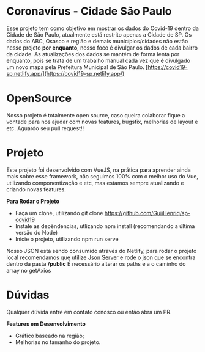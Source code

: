 # Coronavírus - Cidade São Paulo

Esse projeto tem como objetivo em mostrar os dados do Covid-19 dentro da Cidade de São Paulo, atualmente está restrito apenas a Cidade de SP. Os dados do ABC, Osasco e região e demais municípios/cidades não estão nesse projeto **por enquanto**, nosso foco é divulgar os dados de cada bairro da cidade.
As atualizações dos dados se mantém de forma lenta por enquanto, pois se trata de um trabalho manual cada vez que é divulgado um novo mapa pela Prefeitura Municipal de São Paulo.
[https://covid19-sp.netlify.app/](https://covid19-sp.netlify.app/)

# OpenSource
Nosso projeto é totalmente open source, caso queira colaborar fique a vontade para nos ajudar com novas features, bugsfix, melhorias de layout e etc. 
Aguardo seu pull request!!


# Projeto
Este projeto foi desenvolvido com VueJS, na prática para aprender ainda mais sobre esse framework, não seguimos 100% com o melhor uso do Vue, utilizando componentização e etc, mas estamos sempre atualizando e criando novas features.

**Para Rodar o Projeto**
 - Faça um clone, utilizando git clone https://github.com/GuiiHenriq/sp-covid19
 - Instale as depêndencias, utlizando npm install (recomendando a última versão do Node)
 - Inicie o projeto, utilizando npm run serve

Nosso JSON está sendo consumido através do Netlify, para rodar o projeto local recomendamos que utilize [Json Server](https://github.com/typicode/json-server) e rode o json que se encontra dentro da pasta **/public**
É necessário alterar os paths e a o caminho do array no getAxios

# Dúvidas
Qualquer dúvida entre em contato conosco ou então abra um PR.

**Features em Desenvolvimento**
- Gráfico baseado na região;
- Melhorias no tamanho do projeto.
